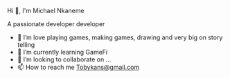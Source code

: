 
  Hi 👋, I'm Michael Nkaneme  

  A passionate developer developer

- 👀 I’m love playing games, making games, drawing and very big on story telling
- 🌱 I’m currently learning GameFi
- 💞️ I’m looking to collaborate on ...
- 📫 How to reach me Tobykans@gmail.com

<!---
Snapdragon19/Snapdragon19 is a ✨ special ✨ repository because its `README.md` (this file) appears on your GitHub profile.
You can click the Preview link to take a look at your changes.
--->
